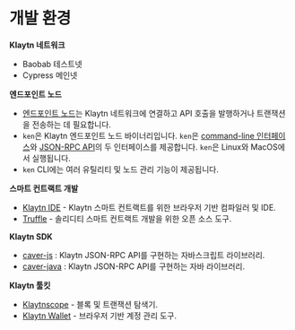 # 개발 환경 <a id="development-environment"></a>

**Klaytn 네트워크**

* Baobab 테스트넷
* Cypress 메인넷

**엔드포인트 노드**

* [엔드포인트 노드](../node/endpoint-node/README.md)는 Klaytn 네트워크에 연결하고 API 호출을 발행하거나 트랜잭션을 전송하는 데 필요합니다.
* `ken`은 Klaytn 엔드포인트 노드 바이너리입니다. `ken`은 [command-line 인터페이스](../node/endpoint-node/ken-cli-commands.md)와 [JSON-RPC API](../bapp/json-rpc/README.md)의 두 인터페이스를 제공합니다. `ken`은 Linux와 MacOS에서 실행됩니다.
* `ken` CLI에는 여러 유틸리티 및 노드 관리 기능이 제공됩니다.

**스마트 컨트랙트 개발**

* [Klaytn IDE](https://ide.klaytn.com/) - Klaytn 스마트 컨트랙트를 위한 브라우저 기반 컴파일러 및 IDE.
* [Truffle](https://github.com/trufflesuite/truffle) - 솔리디티 스마트 컨트랙트 개발을 위한 오픈 소스 도구.

**Klaytn SDK**

* [caver-js](../bapp/sdk/caver-js/README.md) : Klaytn JSON-RPC API를 구현하는 자바스크립트 라이브러리.
* [caver-java](../bapp/sdk/caver-java/README.md) : Klaytn JSON-RPC API를 구현하는 자바 라이브러리.

**Klaytn 툴킷**

* [Klaytnscope](https://scope.klaytn.com/) - 블록 및 트랜잭션 탐색기.
* [Klaytn Wallet](https://wallet.klaytn.com/) - 브라우저 기반 계정 관리 도구.



